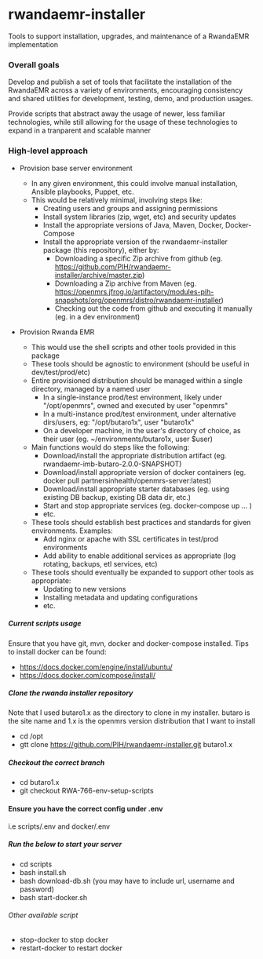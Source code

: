 # rwandaemr-installer
Tools to support installation, upgrades, and maintenance of a RwandaEMR implementation

### Overall goals

Develop and publish a set of tools that facilitate the installation of the RwandaEMR across a variety of
environments, encouraging consistency and shared utilities for development, testing, demo, and production usages.

Provide scripts that abstract away the usage of newer, less familiar technologies, while still
allowing for the usage of these technologies to expand in a tranparent and scalable manner

### High-level approach

* Provision base server environment
  * In any given environment, this could involve manual installation, Ansible playbooks, Puppet, etc.
  * This would be relatively minimal, involving steps like:
    * Creating users and groups and assigning permissions
    * Install system libraries (zip, wget, etc) and security updates
    * Install the appropriate versions of Java, Maven, Docker, Docker-Compose
    * Install the appropriate version of the rwandaemr-installer package (this repository), either by:
      * Downloading a specific Zip archive from github (eg. https://github.com/PIH/rwandaemr-installer/archive/master.zip)
      * Downloading a Zip archive from Maven (eg. https://openmrs.jfrog.io/artifactory/modules-pih-snapshots/org/openmrs/distro/rwandaemr-installer)
      * Checking out the code from github and executing it manually (eg. in a dev environment)

* Provision Rwanda EMR
  * This would use the shell scripts and other tools provided in this package
  * These tools should be agnostic to environment (should be useful in dev/test/prod/etc)
  * Entire provisioned distribution should be managed within a single directory, managed by a named user
    * In a single-instance prod/test environment, likely under "/opt/openmrs", owned and executed by user "openmrs"
    * In a multi-instance prod/test environment, under alternative dirs/users, eg: "/opt/butaro1x", user "butaro1x"
    * On a developer machine, in the user's directory of choice, as their user (eg. ~/environments/butaro1x, user $user)
  * Main functions would do steps like the following:
    * Download/install the appropriate distribution artifact (eg. rwandaemr-imb-butaro-2.0.0-SNAPSHOT)
    * Download/install appropriate version of docker containers (eg. docker pull partnersinhealth/openmrs-server:latest)
    * Download/install appropriate starter databases (eg. using existing DB backup, existing DB data dir, etc.)
    * Start and stop appropriate services (eg. docker-compose up ... )
    * etc.
  * These tools should establish best practices and standards for given environments.  Examples:
    * Add nginx or apache with SSL certificates in test/prod environments
    * Add ability to enable additional services as appropriate (log rotating, backups, etl services, etc)
  * These tools should eventually be expanded to support other tools as appropriate:
    * Updating to new versions
    * Installing metadata and updating configurations
    * etc.
    
##### Current scripts usage
Ensure that you have git, mvn, docker and docker-compose installed.
Tips to install docker can be found:
 - https://docs.docker.com/engine/install/ubuntu/
 - https://docs.docker.com/compose/install/
 
##### Clone the rwanda installer repository
Note that I used butaro1.x as the directory to clone in my installer. butaro is the site name and 1.x is the openmrs version distribution that I want to install
- cd /opt
- gtt clone https://github.com/PIH/rwandaemr-installer.git butaro1.x
 
##### Checkout the correct branch
- cd butaro1.x
- git checkout RWA-766-env-setup-scripts
 
#### Ensure you have the correct config under .env
i.e scripts/.env and docker/.env
 
##### Run the below to start your server
- cd scripts
- bash install.sh
- bash download-db.sh (you may have to include url, username and password)
- bash start-docker.sh
 
###### Other available script
- stop-docker to stop docker
- restart-docker to restart docker
